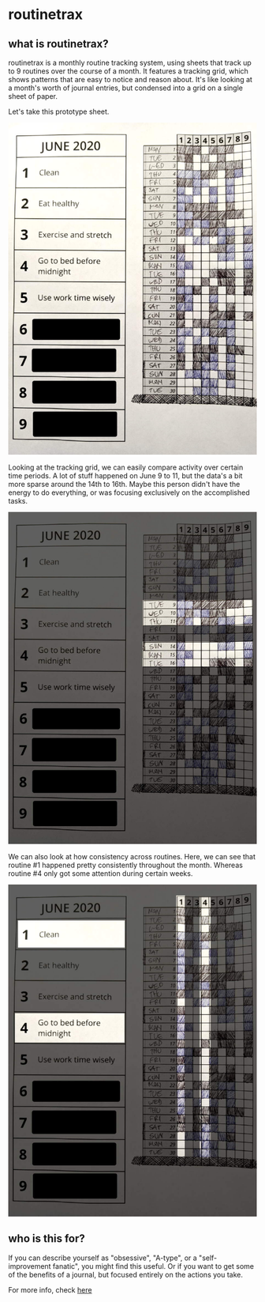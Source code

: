 # routinetrax

## what is routinetrax?

routinetrax is a monthly routine tracking system, using sheets that track up to 9 routines over the course of a month. It features a tracking grid, which shows patterns that are easy to notice and reason about. It's like looking at a month's worth of journal entries, but condensed into a grid on a single sheet of paper.

Let's take this prototype sheet.

![routinetrax sheet example](doc/example.jpg "routinetrax sheet example")

Looking at the tracking grid, we can easily compare activity over certain time periods. A lot of stuff happened on June 9 to 11, but the data's a bit more sparse around the 14th to 16th. Maybe this person didn't have the energy to do everything, or was focusing exclusively on the accomplished tasks. 

![routinetrax sheet example (rows)](doc/example-rows.jpg "routinetrax sheet example (rows)")

We can also look at how consistency across routines. Here, we can see that routine #1 happened pretty consistently throughout the month. Whereas routine #4 only got some attention during certain weeks.

![routinetrax sheet example (columns)](doc/example-col.jpg "routinetrax sheet example (columns)")

## who is this for?

If you can describe yourself as "obsessive", "A-type", or a "self-improvement fanatic", you might find this useful. Or if you want to get some of the benefits of a journal, but focused entirely on the actions you take.

For more info, check [here](doc/extra-readme.md)
